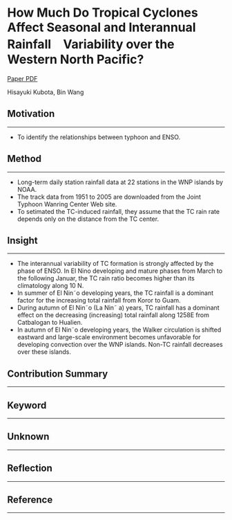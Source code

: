 # How Much Do Tropical Cyclones Affect Seasonal and Interannual Rainfall　Variability over the Western North Pacific?

[Paper PDF](https://journals.ametsoc.org/view/journals/clim/22/20/2009jcli2646.1.xml?tab_body=pdf)

Hisayuki Kubota, Bin Wang

## Motivation

---

- To identify the relationships between typhoon and ENSO.

## Method

---

- Long-term daily station rainfall data at 22 stations in the WNP islands by NOAA.
- The track data from 1951 to 2005 are downloaded from the Joint Typhoon Wanring Center Web site.
- To setimated the TC-induced rainfall, they assume that the TC rain rate depends only on the distance from the TC center.

## Insight

---

- The interannual variability of TC formation is strongly affected by the phase of ENSO. In El Nino developing and mature phases from March to the following Januar, the TC rain ratio becomes higher than its climatology along 10 N.
- In summer of El Nin˜o developing years, the TC rainfall is a dominant factor for the increasing total rainfall from Koror to Guam.
- During autumn of El Nin˜o (La Nin˜ a) years, TC rainfall has a dominant effect on the decreasing (increasing) total rainfall along 1258E from Catbalogan to Hualien.
- In autumn of El Nin˜o developing years, the Walker circulation is shifted eastward and large-scale environment becomes unfavorable for developing convection over the WNP islands. Non-TC rainfall decreases over these islands.

## Contribution Summary

---

## Keyword

---

## Unknown

---

## Reflection

---

## Reference

---
